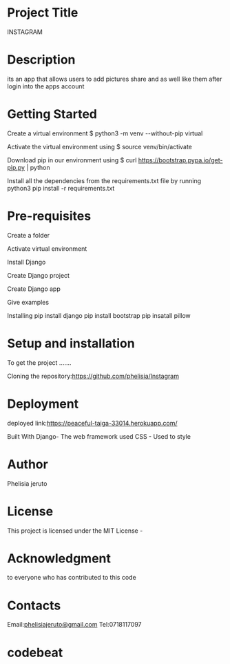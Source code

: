 # Project Title
INSTAGRAM

# Description
its an app that allows users to add pictures share and as well like them after login into the apps account

# Getting Started
Create a virtual environment $ python3 -m venv --without-pip virtual

Activate the virtual environment using $ source venv/bin/activate

Download pip in our environment using $ curl https://bootstrap.pypa.io/get-pip.py | python

Install all the dependencies from the requirements.txt file by running python3 pip install -r requirements.txt

# Pre-requisites
Create a folder

Activate virtual environment

Install Django

Create Django project

Create Django app

Give examples

Installing
pip install django pip install bootstrap pip insatall pillow


# Setup and installation
To get the project .......

Cloning the repository:https://github.com/phelisia/Instagram

# Deployment
deployed link:https://peaceful-taiga-33014.herokuapp.com/

Built With
Django- The web framework used CSS - Used to style

# Author
Phelisia jeruto

# License
This project is licensed under the MIT License -

# Acknowledgment
to everyone who has contributed to this code

# Contacts
 Email:phelisiajeruto@gmail.com Tel:0718117097

# codebeat


